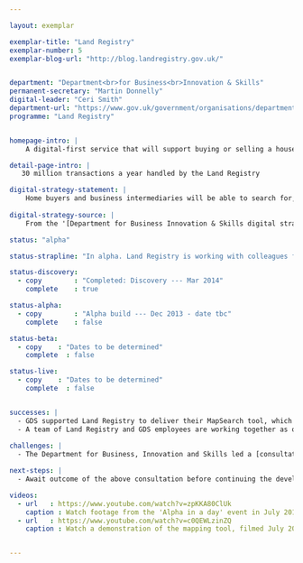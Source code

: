 ```yaml
---

layout: exemplar

exemplar-title: "Land Registry"
exemplar-number: 5
exemplar-blog-url: "http://blog.landregistry.gov.uk/"


department: "Department<br>for Business<br>Innovation & Skills"
permanent-secretary: "Martin Donnelly"
digital-leader: "Ceri Smith"
department-url: "https://www.gov.uk/government/organisations/department-for-business-innovation-skills"
programme: "Land Registry"


homepage-intro: |
    A digital-first service that will support buying or selling a house

detail-page-intro: |
   30 million transactions a year handled by the Land Registry  

digital-strategy-statement: |
    Home buyers and business intermediaries will be able to search for, gain data on and register property in the UK, without the need for the delays inherent in current disjointed, paper based systems.
    
digital-strategy-source: |
    From the '[Department for Business Innovation & Skills digital strategy](http://discuss.bis.gov.uk/digitalstrategy/page/7/)' --- December 2012

status: "alpha"

status-strapline: "In alpha. Land Registry is working with colleagues from GDS to explore the concept of creating a digital service which centres on customer needs. Using Agile methodology, the team is aiming to build a concept for a digital service to be shown to staff and customers. This will showcase what a digital service might look like in the future."

status-discovery:
  - copy        : "Completed: Discovery --- Mar 2014"
    complete    : true

status-alpha:
  - copy        : "Alpha build --- Dec 2013 - date tbc"
    complete    : false

status-beta:
  - copy    : "Dates to be determined"
    complete  : false

status-live:
  - copy    : "Dates to be determined"
    complete  : false


successes: |
  - GDS supported Land Registry to deliver their MapSearch tool, which went live in March 2014
  - A team of Land Registry and GDS employees are working together as one team and are engaging successfully with users
  
challenges: |
  - The Department for Business, Innovation and Skills led a [consultation](https://www.gov.uk/government/uploads/system/uploads/attachment_data/file/274493/bis-14-510-introduction-of-a-land-registry-service-delivery-company-consultation.pdf) on the introduction of a Land Registry service delivery company

next-steps: |
  - Await outcome of the above consultation before continuing the development of the service

videos:
  - url   : https://www.youtube.com/watch?v=zpKKA80ClUk
    caption : Watch footage from the 'Alpha in a day' event in July 2013, held by the Land Registry and the Government Digital Service
  - url   : https://www.youtube.com/watch?v=c0QEWLzinZQ
    caption : Watch a demonstration of the mapping tool, filmed July 2013


---
```






